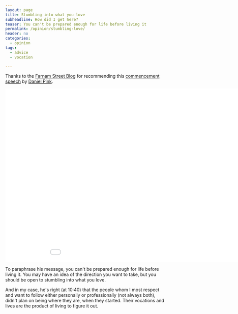 ```yaml
---
layout: page
title: Stumbling into what you love
subheadline: How did I get here?
teaser: You can't be prepared enough for life before living it
permalink: /opinion/stumbling-love/
header: no
categories:
  - opinion
tags:
  - advice
  - vocation

---
```

Thanks to the [Farnam Street Blog][1] for recommending this [commencement speech][2] by [Daniel Pink][3].

<div class="flex-video">
<iframe width='970' height='546' src='//www.youtube.com/embed/VOU6zoRI3BU' frameborder='0' allowfullscreen></iframe>
</div>

To paraphrase his message, you can't be prepared enough for life before living it. You may have an idea of the direction you want to take, but you should be open to stumbling into what you love.

And in my case, he's right (at 10:40) that the people whom I most respect and want to follow either personally or professionally (not always both), didn't plan on being where they are, when they started. Their vocations and lives are the product of living to figure it out.

 [1]: http://www.farnamstreetblog.com
 [2]: https://www.youtube.com/watch?v=VOU6zoRI3BU
 [3]: https://en.wikipedia.org/wiki/Daniel_H._Pink
